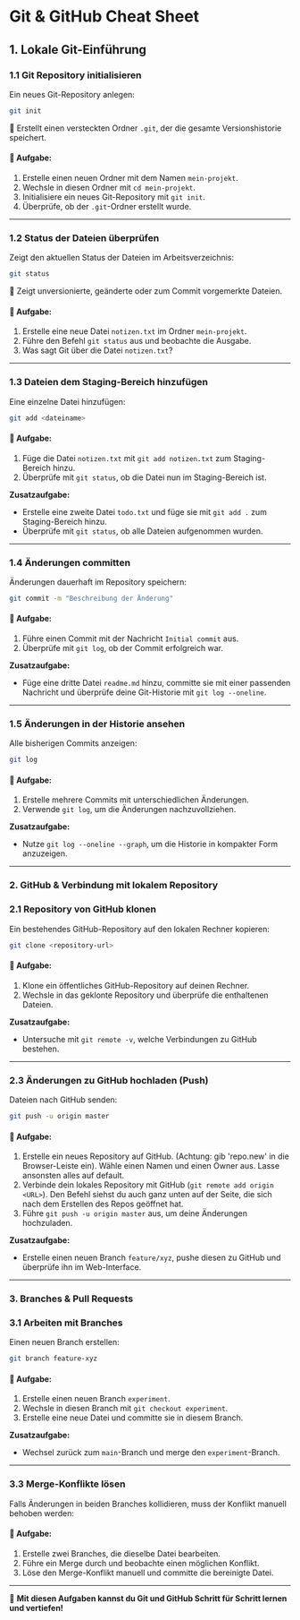 # **Git & GitHub Cheat Sheet**

## **1. Lokale Git-Einführung**

### **1.1 Git Repository initialisieren**
Ein neues Git-Repository anlegen:
```bash
git init
```
🔹 Erstellt einen versteckten Ordner `.git`, der die gesamte Versionshistorie speichert.

#### **📝 Aufgabe:**
1. Erstelle einen neuen Ordner mit dem Namen `mein-projekt`.
2. Wechsle in diesen Ordner mit `cd mein-projekt`.
3. Initialisiere ein neues Git-Repository mit `git init`.
4. Überprüfe, ob der `.git`-Ordner erstellt wurde.

---

### **1.2 Status der Dateien überprüfen**
Zeigt den aktuellen Status der Dateien im Arbeitsverzeichnis:
```bash
git status
```
🔹 Zeigt unversionierte, geänderte oder zum Commit vorgemerkte Dateien.

#### **📝 Aufgabe:**
1. Erstelle eine neue Datei `notizen.txt` im Ordner `mein-projekt`.
2. Führe den Befehl `git status` aus und beobachte die Ausgabe.
3. Was sagt Git über die Datei `notizen.txt`?

---

### **1.3 Dateien dem Staging-Bereich hinzufügen**
Eine einzelne Datei hinzufügen:
```bash
git add <dateiname>
```

#### **📝 Aufgabe:**
1. Füge die Datei `notizen.txt` mit `git add notizen.txt` zum Staging-Bereich hinzu.
2. Überprüfe mit `git status`, ob die Datei nun im Staging-Bereich ist.

**Zusatzaufgabe:**
- Erstelle eine zweite Datei `todo.txt` und füge sie mit `git add .` zum Staging-Bereich hinzu.
- Überprüfe mit `git status`, ob alle Dateien aufgenommen wurden.

---

### **1.4 Änderungen committen**
Änderungen dauerhaft im Repository speichern:
```bash
git commit -m "Beschreibung der Änderung"
```

#### **📝 Aufgabe:**
1. Führe einen Commit mit der Nachricht `Initial commit` aus.
2. Überprüfe mit `git log`, ob der Commit erfolgreich war.

**Zusatzaufgabe:**
- Füge eine dritte Datei `readme.md` hinzu, committe sie mit einer passenden Nachricht und überprüfe deine Git-Historie mit `git log --oneline`.

---

### **1.5 Änderungen in der Historie ansehen**
Alle bisherigen Commits anzeigen:
```bash
git log
```

#### **📝 Aufgabe:**
1. Erstelle mehrere Commits mit unterschiedlichen Änderungen.
2. Verwende `git log`, um die Änderungen nachzuvollziehen.

**Zusatzaufgabe:**
- Nutze `git log --oneline --graph`, um die Historie in kompakter Form anzuzeigen.

---

### **2. GitHub & Verbindung mit lokalem Repository**

### **2.1 Repository von GitHub klonen**
Ein bestehendes GitHub-Repository auf den lokalen Rechner kopieren:
```bash
git clone <repository-url>
```

#### **📝 Aufgabe:**
1. Klone ein öffentliches GitHub-Repository auf deinen Rechner.
2. Wechsle in das geklonte Repository und überprüfe die enthaltenen Dateien.

**Zusatzaufgabe:**
- Untersuche mit `git remote -v`, welche Verbindungen zu GitHub bestehen.

---

### **2.3 Änderungen zu GitHub hochladen (Push)**
Dateien nach GitHub senden:
```bash
git push -u origin master
```

#### **📝 Aufgabe:**
1. Erstelle ein neues Repository auf GitHub. (Achtung: gib 'repo.new' in die Browser-Leiste ein). Wähle einen Namen und einen Owner aus. Lasse ansonsten alles auf default.
2. Verbinde dein lokales Repository mit GitHub (`git remote add origin <URL>`). Den Befehl siehst du auch ganz unten auf der Seite, die sich nach dem Erstellen des Repos geöffnet hat.
3. Führe `git push -u origin master` aus, um deine Änderungen hochzuladen.

**Zusatzaufgabe:**
- Erstelle einen neuen Branch `feature/xyz`, pushe diesen zu GitHub und überprüfe ihn im Web-Interface.

---

### **3. Branches & Pull Requests**

### **3.1 Arbeiten mit Branches**
Einen neuen Branch erstellen:
```bash
git branch feature-xyz
```

#### **📝 Aufgabe:**
1. Erstelle einen neuen Branch `experiment`.
2. Wechsle in diesen Branch mit `git checkout experiment`.
3. Erstelle eine neue Datei und committe sie in diesem Branch.

**Zusatzaufgabe:**
- Wechsel zurück zum `main`-Branch und merge den `experiment`-Branch.

---

### **3.3 Merge-Konflikte lösen**
Falls Änderungen in beiden Branches kollidieren, muss der Konflikt manuell behoben werden:

#### **📝 Aufgabe:**
1. Erstelle zwei Branches, die dieselbe Datei bearbeiten.
2. Führe ein Merge durch und beobachte einen möglichen Konflikt.
3. Löse den Merge-Konflikt manuell und committe die bereinigte Datei.

---

🚀 **Mit diesen Aufgaben kannst du Git und GitHub Schritt für Schritt lernen und vertiefen!**

